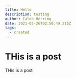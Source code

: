 ```yaml
---
title: Hello
description: testing
author: Caleb Herring
date: 2021-05-26T02:50:49.215Z
tags:
  - created
---
```

# THis is a post
THis is a post